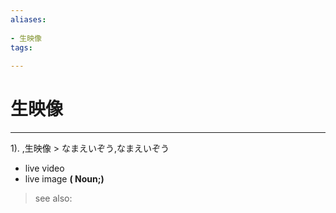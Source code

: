 ```yaml
---
aliases:
    
- 生映像
tags:
    
---
```


# 生映像
---
1).
,生映像 > なまえいぞう,なまえいぞう

- live video
- live image
**( Noun;)**
> see also: 
            